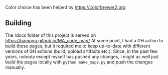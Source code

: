 Color choice has been helped by https://colorbrewer2.org

## Building

The /docs folder of this project is served on https://hamogu.github.io/MA_code_map/
At some point, I had a GH action to build those pages, but it required me to keep up-to-date with different versions of GH actions (build, upload artifacts etc.). Since, in the past few years, nobody except myself has pushed any changes, I might as well just build the pages locally with `python make_maps.py` and push the changes manually.
